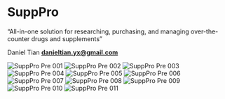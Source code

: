 # SuppPro
“All-in-one solution for researching, purchasing, and managing over-the-counter drugs and supplements”

Daniel Tian 
**danieltian.yx@gmail.com**

![SuppPro Pre 001](https://github.com/danieltyx/SuppPro/assets/58199853/c0433a06-f3f2-4629-840b-fb0f5e67d4bf)
![SuppPro Pre 002](https://github.com/danieltyx/SuppPro/assets/58199853/2b91c51b-ca5f-496c-a6df-c7317252facd)
![SuppPro Pre 003](https://github.com/danieltyx/SuppPro/assets/58199853/21430e37-4cc9-4f7a-b078-2c7b5bfd2b18)
![SuppPro Pre 004](https://github.com/danieltyx/SuppPro/assets/58199853/70a6a949-dadb-4b8f-b994-41985d0a7fb4)
![SuppPro Pre 005](https://github.com/danieltyx/SuppPro/assets/58199853/52eba1a3-16da-4815-90b3-29503d3b5531)
![SuppPro Pre 006](https://github.com/danieltyx/SuppPro/assets/58199853/304d7b89-c549-4593-a9f6-cea5fbc2e25e)
![SuppPro Pre 007](https://github.com/danieltyx/SuppPro/assets/58199853/bafaa84a-6241-44c5-939b-dd71deb37558)
![SuppPro Pre 008](https://github.com/danieltyx/SuppPro/assets/58199853/6cad7699-4976-4dee-bf0c-90de9bc63af6)
![SuppPro Pre 009](https://github.com/danieltyx/SuppPro/assets/58199853/ad435ada-1d1c-4ee0-a904-2b9b61d957ef)
![SuppPro Pre 010](https://github.com/danieltyx/SuppPro/assets/58199853/7d885179-d5f2-4b5d-9ae5-5525d10b939b)
![SuppPro Pre 011](https://github.com/danieltyx/SuppPro/assets/58199853/d6b8f642-486b-4377-86dc-d0f96773cf21)
